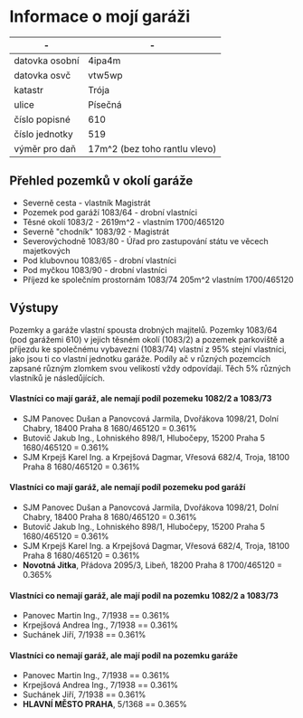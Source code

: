 # Informace o mojí garáži

| -  | -  |
|---------------|---------|
|datovka osobní | 4ipa4m  |
|datovka osvč | vtw5wp    |
|katastr| Trója|
|ulice| Písečná |
|číslo popisné| 610|
|číslo jednotky| 519|
|výměr pro daň| 17m^2 (bez toho rantlu vlevo)|

##  Přehled pozemků v okolí garáže

* Severně cesta - vlastník Magistrát
* Pozemek pod garáží 1083/64 - drobní vlastníci
* Těsné okolí 1083/2 - 2619m^2 - vlastním 1700/465120
* Severně "chodník" 1083/92 - Magistrát
* Severovýchodně 1083/80 - Úřad pro zastupování státu ve věcech majetkových
* Pod klubovnou 1083/65 - drobní vlastníci
* Pod myčkou 1083/90 - drobní vlastníci
* Příjezd ke společním prostornám 1083/74 205m^2 vlastním 1700/465120


## Výstupy

Pozemky a garáže vlastní spousta drobných majitelů.
Pozemky 1083/64 (pod garážemi 610) v jejich těsném okolí (1083/2) a pozemek parkoviště a příjezdu ke společnému vybavezní (1083/74) vlastní z 95% stejní vlastníci, jako jsou ti co vlastní jednotku garáže. Podíly ač v různých pozemcích zapsané různým zlomkem svou velikostí vždy odpovídají. Těch 5% různých vlastníků je následůjících.

#### Vlastníci co mají garáž, ale nemají podíl pozemeku 1082/2 a 1083/73
* SJM Panovec Dušan a Panovcová Jarmila, Dvořákova 1098/21, Dolní Chabry, 18400 Praha 8	1680/465120 = 0.361%
* Butovič Jakub Ing., Lohniského 898/1, Hlubočepy, 15200 Praha 5	1680/465120 = 0.361%
* SJM Krpejš Karel Ing. a Krpejšová Dagmar, Vřesová 682/4, Troja, 18100 Praha 8	1680/465120 = 0.361%

#### Vlastníci co mají garáž, ale nemají podíl pozemeku pod garáží
* SJM Panovec Dušan a Panovcová Jarmila, Dvořákova 1098/21, Dolní Chabry, 18400 Praha 8	1680/465120 = 0.361%
* Butovič Jakub Ing., Lohniského 898/1, Hlubočepy, 15200 Praha 5	1680/465120 = 0.361%
* SJM Krpejš Karel Ing. a Krpejšová Dagmar, Vřesová 682/4, Troja, 18100 Praha 8	1680/465120 = 0.361%
* **Novotná Jitka**, Přádova 2095/3, Libeň, 18200 Praha 8	1700/465120 = 0.365%

#### Vlastníci co nemají garáž, ale mají podíl na pozemku 1082/2 a 1083/73
* Panovec Martin Ing., 	7/1938 == 0.361%
* Krpejšová Andrea Ing., 	7/1938 == 0.361%
* Suchánek Jiří, 	7/1938 == 0.361%

#### Vlastníci co nemají garáž, ale mají podíl na pozemku garáže
* Panovec Martin Ing., 	7/1938 == 0.361%
* Krpejšová Andrea Ing., 	7/1938 == 0.361%
* Suchánek Jiří, 	7/1938 == 0.361%
* **HLAVNÍ MĚSTO PRAHA**, 	5/1368 == 0.365%


